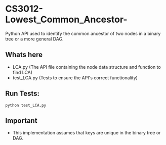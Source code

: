 # CS3012-Lowest_Common_Ancestor-
Python API used to identify the common ancestor of two nodes in a binary tree or a more general DAG. 

## Whats here
- LCA.py (The API file containing the node data structure and function to find LCA)
- test_LCA.py (Tests to ensure the API's correct functionality)

## Run Tests:
```
python test_LCA.py
```

## Important
* This implementation assumes that keys are unique in the binary tree or DAG.
